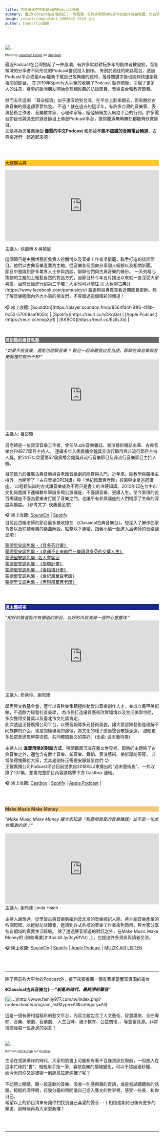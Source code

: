 ```yaml
---
title: 古典樂迷們不能錯過的Podcast頻道
summary: 最近Podcast在台灣掀起了一陣風潮，有許多默默耕耘多年的創作者被發掘，而各領域的分享者不同形式的Podcast嘗試投入創作...
image: /assets/img/plant-2606042_1920.jpg
author: Toneartiv編輯
---
```

<br>
<br>
<img src="/assets/img/jonathan-farber-KVlcVi-Ulgo-unsplash.jpg" class="img-fluid rounded" alt="...">
<p style="font-size: 10px">
<span>Photo by <a href="https://unsplash.com/@farber?utm_source=unsplash&amp;utm_medium=referral&amp;utm_content=creditCopyText">Jonathan Farber</a> on <a href="https://unsplash.com/s/photos/podcast?utm_source=unsplash&amp;utm_medium=referral&amp;utm_content=creditCopyText">Unsplash</a></span></p>

最近Podcast在台灣掀起了一陣風潮，有許多默默耕耘多年的創作者被發掘，而各領域的分享者不同形式的Podcast嘗試投入創作。
有別於過往的網路電台，透過Podcast平台或是App能夠下載自己敢興趣的題材，搜尋關鍵字後也能夠快速瀏覽相關的節目，
在2019年Spotify大手筆的收購了Podcast 製作商後，引起了更多人的注意，身旁的歐洲朋友開始會互相推薦的訪談節目、音樂電台和教育節目。
<br>
<br>
然而去年這項 「耳朵經濟」似乎還沒燒到台灣，在平台上翻來翻去，但有關於古典音樂的頻道卻寥寥無幾。
不過！就在過去的這半年，有許多台灣的音樂家、表演藝術工作者、音樂教育家、心理學家等，陸陸續續加入網路平台的行列。許多電台節目也將過去的錄音節目上傳至Podcast平台，提供聽眾無時無刻都能夠欣賞節目。<br>
文章將為您推薦幾個<b > 優質的中文Podcast</b> 和那些<b>不能不認識的音樂電台頻道</b>，古典樂迷們一起追起來吧！<br>
<br>
<br>
<br>
<p style="font-weight: bold;background-color: #fec72e;color: #6b3c00" class="p-2"> 大叔聊古典</p>
<iframe src="https://open.spotify.com/embed-podcast/episode/6jG41JxONnl5PUHKLRust7" width="100%" height="232" frameborder="0" allowtransparency="true" allow="encrypted-media"></iframe>
<p>主講人: 徐鵬博 & 吳毓庭</p>
這個節目是由鵬博藝術負責人徐鵬博以及音樂工作者吳毓庭，聯手打造的談話節目。他們以古典音樂產業為主軸，從音樂各個面向分享個人經驗以及相關新聞。
節目中邀請到許多業界人士參與訪談，聊聊他們與古典音樂的緣份。
一系列精心策劃的主題加上輕鬆自然的對話方式，自節目於今年五月播出以來就一直深受大家喜愛，目前已經進行到第三季囉！大家也可以前往 [《 大叔聊古典》](https://www.facebook.com/ppmusicyt/) 臉書粉絲專頁查看近期節目更新。想了解音樂圈國內外大小事的朋友們，不容錯過這個精彩的頻道！
<br>
<br>
🎧 線上收聽: [SoundOn](https://player.soundon.fm/p/8564fd4f-81f6-4f8b-9c53-57008aaf805b) | 
[Spotify](https://reurl.cc/vDKqQo) | [Apple Podcast](https://reurl.cc/mnpXy1) | [KKBOX](https://reurl.cc/Ez8L3n) | 

<br>
<br>
<br>
<p style="font-weight: bold;background-color: #696868; color: white" class="p-2">   呂岱衛的樂音私塾</p>
<i> "如果不放音樂，還能怎麼聊音樂？ 歡迎一起來聽我自言自語，聊聊古典音樂與音樂劇裡的有所不知!" </i>


<iframe src="https://open.spotify.com/embed-podcast/show/7mRzSJxiGYGucIjZWKB0h9" width="100%" height="232" frameborder="0" allowtransparency="true" allow="encrypted-media"></iframe>
主講人: 呂岱衛<br>
<br>
呂老師是一位資深音樂工作者，曾任Muzik音樂雜誌、表演藝術雜誌主筆、古典音樂台FM97.7節目主持人。
連續多年入圍廣播金鐘獎非流行節目與非流行節目主持人獎，於2017年榮獲第52屆廣播金鐘獎非流行音樂節目及非流行音樂節目主持人獎。

目前致力於推廣古典音樂與百老匯音樂劇的欣賞與入門，近年來，除教學與廣播主持外，也開辦了「古典音樂OPEN講」與「世紀風華百老匯」校園與企業巡迴講座。
以輕鬆詼諧的方式讓音樂成為不再只是書上的冷硬知識。2010年起在台中市文化局邀請下連續數年舉辦多場公眾講座，不僅講音樂、更講人生。至今累積的近百場講座不僅為愛樂者打開了音樂之門，也讓所有參與講座的人們增添了生命的深度與廣度。 (參考文字:  夜鷹基金會)

🎧 線上收聽: [SoundOn](https://player.soundon.fm/p/1752d8a1-53e0-4d78-8df3-c109a5b9bb79) |
[Spotify](https://open.spotify.com/show/7mRzSJxiGYGucIjZWKB0h9?si=jQN1wC85SkubPYYORPi8oQfbclid=IwAR1PUrrbqJRtYrU-zWehs-xXwXyUZ6W8RRWQsWtqPLMECU2VG2slC9LTQ9o) 
<br>
目前呂岱衛老師的節目最多被收錄在 《Classical古典音樂台》。想深入了解作曲家背景以及聆聽專業的樂曲解說，點擊以下連結，跟著小編一起進入呂老師的音樂講堂吧！

 [蒙德里安調色盤 -《貝多芬計畫》](http://www.family977.com.tw/index.php?route=choice/program_detail&choice_program_id=132)
<br>
 [蒙德里安調色盤 -《命運不止來敲門－樂讀貝多芬的交響人生》](http://www.family977.com.tw/index.php?route=choice/program_detail&choice_program_id=227)
<br>
 [蒙德里安調色盤 -名人會客室](http://www.family977.com.tw/index.php?route=choice/program_detail&choice_program_id=68)
<br>
  [蒙德里安調色盤 -《指環計畫》](http://www.family977.com.tw/index.php?route=choice/program_detail&choice_program_id=51)
  <br>
 [蒙德里安調色盤 -《後指環計畫》](http://www.family977.com.tw/index.php?route=choice/program_detail&choice_program_id=160)
<br>
  [蒙德里安調色盤 -《世紀風華百老匯》](http://www.family977.com.tw/index.php?route=choice/program_detail&choice_program_id=4)
  <br>
  [蒙德里安調色盤 -《再現風華百老匯》](http://www.family977.com.tw/index.php?route=choice/program_detail&choice_program_id=187)


<br><br>





<p style="font-weight: bold;background-color: #1a2988; color: white" class="p-2">   週末藝術夜</p>
<i>"用好的聲音製作有價值的節目，以好的內容洗滌一週的心靈塵埃."</i>
<iframe src="https://open.spotify.com/embed-podcast/show/62I3LGBQ2rRxjnM11vV2ic" width="100%" height="232" frameborder="0" allowtransparency="true" allow="encrypted-media"></iframe>
主講人: 廖紫伶、謝宛臻
<br>
<br>
邱再興文教基金會，歷年以春秋樂集積極推動傑出音樂創作人才，並成立鳳甲美術館，不遺餘力經營社區美學，
為市民打造優質藝術欣賞環境以及生活美學空間，多次獲得文馨獎以及臺北市文化獎肯定。<br>
此次透過正聲廣播公司平台，以聲音報導多元藝術風貌，讓大眾認知藝術是理解不同族群的介面，也是關懷環境的途徑，將文化的種子透過聲音散播深遠，
鼓勵更多民眾走進鳳甲美術館，共同體驗藝文的美好。(出處:   週末藝術夜)
<br>
 <br>
主持人以 <b> 溫暖清晰的對話方式</b>，帶領聽眾沉浸在藝文世界裡，節目的主題除了古典音樂之外，還包含有爵士音樂、新音樂、舞蹈、表演藝術、美術專訪等等，
非常值得推薦給大家，尤其是剛好正需要安靜氣氛你們 😊 <br>
正聲廣播公司Podcast平台目前提供自2018年以來播出的"週末藝術夜"，一共收錄了102集，想看完整節目內容請點擊下方 Castbox 連結。
 <br>

🎧 線上收聽: [Castbox](https://castbox.fm/channel/週末藝術夜-id487795?utm_source=website&utm_medium=dlink&utm_campaign=web_share&utm_content=%E9%80%B1%E6%9C%AB%E8%97%9D%E8%A1%93%E5%A4%9C-CastBox_FM) |
[Spotify](https://open.spotify.com/show/62I3LGBQ2rRxjnM11vV2ic?si=iPLu4wXtRh6B-vOBLT87JA) 
| [Apple Podcast](https://podcasts.apple.com/us/podcast/%E9%80%B1%E6%9C%AB%E8%97%9D%E8%A1%93%E5%A4%9C/id1211588497) | 


<br>
<br>
<p style="font-weight: bold;background-color: #f5c978; color: #403f3e" class="p-2">   Make Music Make Money</p>
<i>"Make Music Make Money 讓大家知道『我要用我愛的音樂賺錢』並不是一句虛無飄渺的話！"</i>
<br>
<br>
<iframe src="https://open.spotify.com/embed-podcast/show/5npnAYLBgI9OS4NIHWvooc" width="100%" height="232" frameborder="0" allowtransparency="true" allow="encrypted-media"></iframe>
主講人: 謝玲達 Linda Hsieh
<br>
<br>
主持人謝玲達，從學習古典音樂到紐約及北京的音樂經紀人圈，將介紹音樂產業的各個環節。以輕鬆訪談節奏，邀請到各式各樣的音樂工作者來到節目，與大家分享各自領域的真實生活經驗。
除了透過聲音頻道的對話之外，在Make Music Make Money的  [粉絲專業](https:bit.ly/3cy6fVU) 上，也提出許多資訊與讀者交流。

🎧 線上收聽: [SoundOn](https://player.soundon.fm/p/16a026dd-36a5-4d71-8392-7c86dc540b1f) |
[Spotify]( https://spoti.fi/2M5tTh0) | [Apple Podcast](https://apple.co/3btAyeZ) |
[MUZIK AIR LISTEN](https://muzikair.page.link/uJVp)

<br>
<br>

<hr>
除了目前各大平台的Podcast外，接下來要推薦一個有著相當豐富資源的電台 
<p style="font-weight: bold">《Classical古典音樂台》<i>─"紛亂的時代，最純淨的聲音"</i></p>
[<img src="/assets/img/classical.png" class="img-fluid rounded" alt="...">](http://www.family977.com.tw/index.php?route=choice/program_list&type=All&category=All)
<br>
<br>
這是一個有著相當精彩的藝文平台，內容主題包含了人文藝術、智慧講堂、全曲導聆、音樂、歌劇、音樂劇、
人生百味、親子教育、公益關懷、、等豐富資源。非常推薦給每一位身邊的朋友！
<br>

<br>
<br>
<img src="/assets/img//plant-2606042_1920.jpg" class="img-fluid rounded" alt="...">
<p style="font-size: 10px">
Bild von <a href="https://pixabay.com/de/users/StockSnap-894430/?utm_source=link-attribution&amp;utm_medium=referral&amp;utm_campaign=image&amp;utm_content=2606042">StockSnap</a> auf <a href="https://pixabay.com/de/?utm_source=link-attribution&amp;utm_medium=referral&amp;utm_campaign=image&amp;utm_content=2606042">Pixabay</a>
</p>



生活在資訊爆炸的時代，大家的臉書上可能都有著千百條資訊在眼前，一但進入在這本忙碌的"書"，輕輕用手指一滑，喜怒哀樂的情緒變化，可以不超過幾秒鐘，
而今天的你又是被哪一則訊息拉進洞裡了呢？
<br>
<br>
不妨閉上眼睛，聽一段喜歡的音樂、吸收一則感興趣的資訊，或是嘗試聽聽新的話題。輕輕的深呼吸，花幾分鐘的時間讓自己進入藝文的世界裡，感受一些美，和你自己。
<br>
希望以上的節目清單有讓你們找到自己喜愛的聲音 : - ) 相信也期待日後有更多的頻道，到時候再為大家更新囉！
<br>
<br>
<br>
<br>
<hr>





